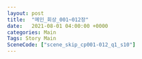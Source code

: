 ```yaml
---
layout: post
title:  "메인_회상_001~012장"
date:   2021-08-01 04:00:00 +0000
categories: Main
Tags: Story Main
SceneCode: ["scene_skip_cp001-012_q1_s10"]
---
```

